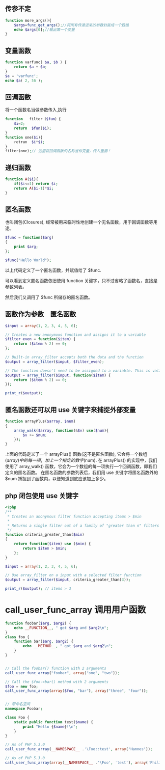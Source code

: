 ## 传参不定

```php
function more_args(){
    $args=func_get_args();//将所有传递进来的参数封装成一个数组
    echo $args[0];//输出第一个变量
}
```

## 变量函数

```php
function varfunc( $a, $b ) {
    return $a + $b;
}
$a = 'varfunc';
echo $a( 2, 56 );
```

## 回调函数

将一个函数名当做参数传入,执行

```php
function   filter（$fun）{
    $i=2;
    return  $fun($i);
}
function one($i){
    retrun  $i*$i;
}
filter(one);// 这里将回调函数的名称当作变量，传入里面！
```


## 递归函数

```php
function A($i){
    if($i<=1) return $i;
    return A($i-1)*$i;
}
```

## 匿名函数

也叫闭包(Closures), 经常被用来临时性地创建一个无名函数，用于回调函数等用途。

```php
$func = function($arg)
{
    print $arg;
};

$func("Hello World");
```
以上代码定义了一个匿名函数，并赋值给了 $func.

可以看到定义匿名函数依旧使用 function 关键字，只不过省略了函数名，直接是参数列表。

然后我们又调用了 $func 所储存的匿名函数。

## 函数作为参数　匿名函数

```php
$input = array(1, 2, 3, 4, 5, 6);

// Creates a new anonymous function and assigns it to a variable
$filter_even = function($item) {
    return ($item % 2) == 0;
};

// Built-in array_filter accepts both the data and the function
$output = array_filter($input, $filter_even);

// The function doesn't need to be assigned to a variable. This is valid too:
$output = array_filter($input, function($item) {
    return ($item % 2) == 0;
});

print_r($output);
```

## 匿名函数还可以用 use 关键字来捕捉外部变量

```php
function arrayPlus($array, $num)
{
    array_walk($array, function(&$v) use($num){
        $v += $num;
    });
}
```
上面的代码定义了一个 arrayPlus() 函数(这不是匿名函数), 它会将一个数组($array)中的每一项，加上一个指定的数字($num).
在 arrayPlus() 的实现中，我们使用了 array_walk() 函数，它会为一个数组的每一项执行一个回调函数，即我们定义的匿名函数。
在匿名函数的参数列表后，我们用 use 关键字将匿名函数外的 $num 捕捉到了函数内，以便知道到底应该加上多少。


## php 闭包使用 use 关键字

```php
<?php
/**
 * Creates an anonymous filter function accepting items > $min
 *
 * Returns a single filter out of a family of "greater than n" filters
 */
function criteria_greater_than($min)
{
    return function($item) use ($min) {
        return $item > $min;
    };
}

$input = array(1, 2, 3, 4, 5, 6);

// Use array_filter on a input with a selected filter function
$output = array_filter($input, criteria_greater_than(3));

print_r($output); // items > 3
```

# call_user_func_array 调用用户函数
```php
function foobar($arg, $arg2) {
    echo __FUNCTION__, " got $arg and $arg2\n";
}
class foo {
    function bar($arg, $arg2) {
        echo __METHOD__, " got $arg and $arg2\n";
    }
}


// Call the foobar() function with 2 arguments
call_user_func_array("foobar", array("one", "two"));

// Call the $foo->bar() method with 2 arguments
$foo = new foo;
call_user_func_array(array($foo, "bar"), array("three", "four"));


// 带命名空间
namespace Foobar;

class Foo {
    static public function test($name) {
        print "Hello {$name}!\n";
    }
}

// As of PHP 5.3.0
call_user_func_array(__NAMESPACE__ .'\Foo::test', array('Hannes'));

// As of PHP 5.3.0
call_user_func_array(array(__NAMESPACE__ .'\Foo', 'test'), array('Philip'));
```
